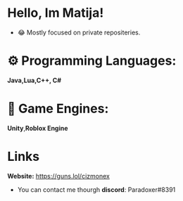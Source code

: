 # Hello, Im Matija!

- 😂 Mostly focused on private repositeries.

# ⚙ Programming Languages:

**Java,Lua,C++, C#**

# 🔧 Game Engines:

**Unity**,**Roblox Engine**

# Links

**Website:** https://guns.lol/cizmonex

- You can contact me thourgh **discord**: Paradoxer#8391
